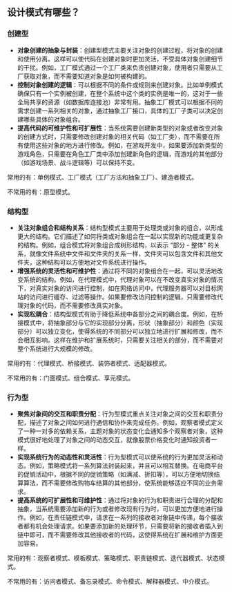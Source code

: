 ## 设计模式有哪些？
### 创建型
- **对象创建的抽象与封装**：创建型模式主要关注对象的创建过程，将对象的创建和使用分离。这样可以使代码在创建对象时更加灵活，不受具体对象创建细节的干扰。例如，工厂模式通过一个工厂类来负责创建对象，使用者只需要从工厂获取对象，而不需要知道对象是如何被构建的。
- **控制对象创建的逻辑**：可以根据不同的条件或规则来创建对象。比如单例模式确保只有一个实例被创建，在整个系统中这个类的实例是唯一的，这对于一些全局共享的资源（如数据库连接池）非常有用。抽象工厂模式可以根据不同的需求创建一系列相关的对象，通过抽象工厂接口，具体的工厂子类可以决定创建哪些具体的对象组合。
- **提高代码的可维护性和可扩展性**：当系统需要创建新类型的对象或者改变对象的创建方式时，只需要修改创建对象的相关代码（如工厂类），而不需要在所有使用这些对象的地方进行修改。例如，在游戏开发中，如果要添加新类型的游戏角色，只需要在角色工厂类中添加创建新角色的逻辑，而游戏的其他部分（如游戏场景、战斗逻辑等）可以保持不变。

常用的有：单例模式、工厂模式（工厂方法和抽象工厂）、建造者模式。

不常用的有：原型模式。

### 结构型
- **关注对象组合和结构关系**：结构型模式主要用于处理类或对象的组合，以形成更大的结构。它们描述了如何将类或对象组合在一起以实现新的功能或更复杂的结构。例如，组合模式将对象组合成树形结构，以表示 “部分 - 整体” 的关系，就像文件系统中文件和文件夹的关系一样，文件夹可以包含文件和其他文件夹，这种结构可以方便地对文件系统进行操作。
- **增强系统的灵活性和可维护性**：通过将不同的对象组合在一起，可以灵活地改变系统的结构。例如，在代理模式中，代理对象可以在不改变真实对象的情况下，对真实对象的访问进行控制，如在网络访问中，代理服务器可以对目标网站的访问进行缓存、过滤等操作。如果要修改访问控制的逻辑，只需要修改代理对象的代码，而不需要修改真实对象。
- **实现松耦合**：结构型模式有助于降低系统中各部分之间的耦合度。例如，在桥接模式中，将抽象部分与它的实现部分分离，形状（抽象部分）和颜色（实现部分）可以独立变化，使得系统的不同部分可以独立地进行扩展和修改，而不会相互影响。这样在维护和扩展系统时，只需要关注相关的部分，而不需要对整个系统进行大规模的修改。

常用的有：代理模式、桥接模式、装饰者模式、适配器模式。

不常用的有：门面模式、组合模式、享元模式。

### 行为型
- **聚焦对象间的交互和职责分配**：行为型模式重点关注对象之间的交互和职责分配，描述了对象之间如何进行通信和协作来完成任务。例如，观察者模式定义了一种一对多的依赖关系，主题对象的状态变化会通知多个观察者对象，这种模式很好地处理了对象之间的动态交互，就像股票价格变化时通知投资者一样。
- **实现系统行为的动态性和灵活性**：行为型模式可以使系统的行为更加灵活和动态。例如，策略模式将一系列算法封装起来，并且可以相互替换。在电商平台的促销活动中，根据不同的促销策略（如满减、折扣等），可以方便地切换结算算法，而不需要修改购物车结算的其他部分，使系统能够适应不同的业务需求。
- **提高系统的可扩展性和可维护性**：通过将对象的行为和职责进行合理的分配和抽象，当系统需要添加新的行为或者修改现有行为时，可以更加方便地进行操作。例如，在责任链模式中，请求在一系列的接收者对象链中传递，每个接收者都有机会处理请求。如果要添加新的处理环节，只需要将新的接收者插入到链中即可，而不需要修改其他接收者的代码，这使得系统在扩展和维护方面更加容易。

常用的有：观察者模式、模板模式、策略模式、职责链模式、迭代器模式、状态模式。

不常用的有：访问者模式、备忘录模式、命令模式、解释器模式、中介模式。
